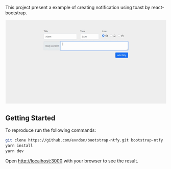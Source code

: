 This project present a example of creating notification using toast by react-bootstrap.

[![Demo CountPages alpha](https://github.com/evndsn/bootstrap-ntfy/blob/main/public/demo.gif)](https://github.com/evndsn/bootstrap-ntfy/blob/main/public/demo.mp4)


## Getting Started

To reproduce run the following commands:

```bash
git clone https://github.com/evndsn/bootstrap-ntfy.git bootstrap-ntfy
yarn install
yarn dev
```

Open [http://localhost:3000](http://localhost:3000) with your browser to see the result.
